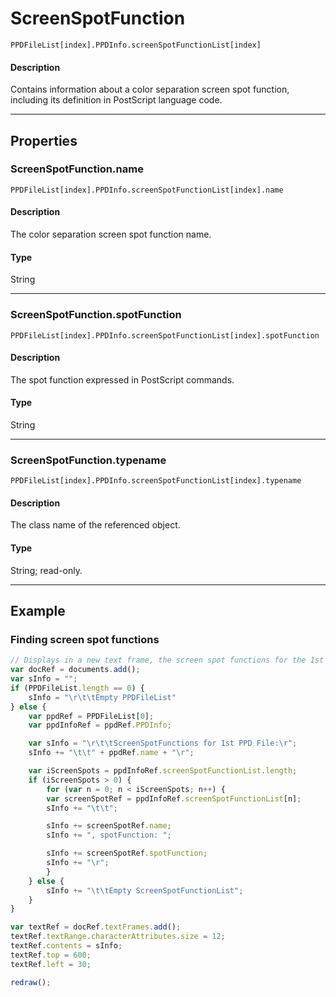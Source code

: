 # ScreenSpotFunction

`PPDFileList[index].PPDInfo.screenSpotFunctionList[index]`

#### Description

Contains information about a color separation screen spot function, including its definition in PostScript language code.

---

## Properties

### ScreenSpotFunction.name

`PPDFileList[index].PPDInfo.screenSpotFunctionList[index].name`

#### Description

The color separation screen spot function name.

#### Type

String

---

### ScreenSpotFunction.spotFunction

`PPDFileList[index].PPDInfo.screenSpotFunctionList[index].spotFunction`

#### Description

The spot function expressed in PostScript commands.

#### Type

String

---

### ScreenSpotFunction.typename

`PPDFileList[index].PPDInfo.screenSpotFunctionList[index].typename`

#### Description

The class name of the referenced object.

#### Type

String; read-only.

---

## Example

### Finding screen spot functions

```javascript
// Displays in a new text frame, the screen spot functions for the 1st PPD file.
var docRef = documents.add();
var sInfo = "";
if (PPDFileList.length == 0) {
    sInfo = "\r\t\tEmpty PPDFileList"
} else {
    var ppdRef = PPDFileList[0];
    var ppdInfoRef = ppdRef.PPDInfo;

    var sInfo = "\r\t\tScreenSpotFunctions for 1st PPD File:\r";
    sInfo += "\t\t" + ppdRef.name + "\r";

    var iScreenSpots = ppdInfoRef.screenSpotFunctionList.length;
    if (iScreenSpots > 0) {
        for (var n = 0; n < iScreenSpots; n++) {
        var screenSpotRef = ppdInfoRef.screenSpotFunctionList[n];
        sInfo += "\t\t";

        sInfo += screenSpotRef.name;
        sInfo += ", spotFunction: ";

        sInfo += screenSpotRef.spotFunction;
        sInfo += "\r";
        }
    } else {
        sInfo += "\t\tEmpty ScreenSpotFunctionList";
    }
}

var textRef = docRef.textFrames.add();
textRef.textRange.characterAttributes.size = 12;
textRef.contents = sInfo;
textRef.top = 600;
textRef.left = 30;

redraw();
```
